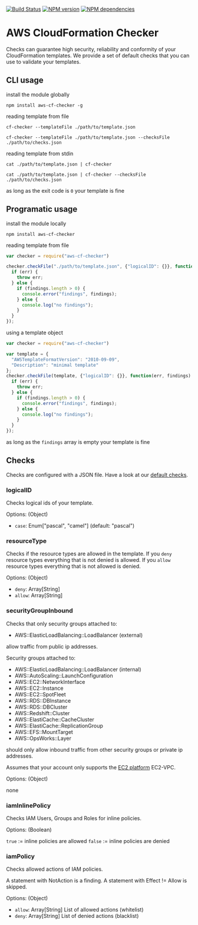 [![Build Status](https://secure.travis-ci.org/widdix/aws-cf-checker.png)](http://travis-ci.org/widdix/aws-cf-checker)
[![NPM version](https://badge.fury.io/js/aws-cf-checker.png)](http://badge.fury.io/js/aws-cf-checker)
[![NPM dependencies](https://david-dm.org/widdix/aws-cf-checker.png)](https://david-dm.org/widdix/aws-cf-checker)

# AWS CloudFormation Checker

Checks can guarantee high security, reliability and conformity of your CloudFormation templates. We provide a set of default checks that you can use to validate your templates.

## CLI usage

install the module globally

```
npm install aws-cf-checker -g
```

reading template from file

```
cf-checker --templateFile ./path/to/template.json

cf-checker --templateFile ./path/to/template.json --checksFile ./path/to/checks.json
```

reading template from stdin

```
cat ./path/to/template.json | cf-checker

cat ./path/to/template.json | cf-checker --checksFile ./path/to/checks.json
```

as long as the exit code is `0` your template is fine

## Programatic usage

install the module locally

```
npm install aws-cf-checker
```

reading template from file

```javascript
var checker = require("aws-cf-checker")

checker.checkFile("./path/to/template.json", {"logicalID": {}}, function(err, findings) {
  if (err) {
    throw err;
  } else {
    if (findings.length > 0) {
      console.error("findings", findings);
    } else {
      console.log("no findings");
    }
  }
});
```

using a template object

```javascript
var checker = require("aws-cf-checker")

var template = {
  "AWSTemplateFormatVersion": "2010-09-09",
  "Description": "minimal template"
};
checker.checkFile(template, {"logicalID": {}}, function(err, findings) {
  if (err) {
    throw err;
  } else {
    if (findings.length > 0) {
      console.error("findings", findings);
    } else {
      console.log("no findings");
    }
  }
});
```

as long as the `findings` array is empty your template is fine

## Checks

Checks are configured with a JSON file. Have a look at our [default checks](https://github.com/widdix/aws-cf-checker/blob/master/checks.json). 

### logicalID

Checks logical ids of your template.

Options: (Object)

* `case`: Enum["pascal", "camel"] (default: "pascal")

### resourceType

Checks if the resource types are allowed in the template.
If you `deny` resource types everything that is not denied is allowed.
If you `allow` resource types everything that is not allowed is denied.

Options: (Object)

* `deny`: Array[String]
* `allow`: Array[String]

### securityGroupInbound

Checks that only security groups attached to:

* AWS::ElasticLoadBalancing::LoadBalancer (external)

allow traffic from public ip addresses.

Security groups attached to:

* AWS::ElasticLoadBalancing::LoadBalancer (internal)
* AWS::AutoScaling::LaunchConfiguration
* AWS::EC2::NetworkInterface
* AWS::EC2::Instance
* AWS::EC2::SpotFleet
* AWS::RDS::DBInstance
* AWS::RDS::DBCluster
* AWS::Redshift::Cluster
* AWS::ElastiCache::CacheCluster
* AWS::ElastiCache::ReplicationGroup
* AWS::EFS::MountTarget
* AWS::OpsWorks::Layer

should only allow inbound traffic from other security groups or private ip addresses.

Assumes that your account only supports the [EC2 platform](https://docs.aws.amazon.com/AWSEC2/latest/UserGuide/ec2-supported-platforms.html) EC2-VPC.

Options: (Object)

none

### iamInlinePolicy

Checks IAM Users, Groups and Roles for inline policies.

Options: (Boolean)

`true` := inline policies are allowed
`false` := inline policies are denied

### iamPolicy

Checks allowed actions of IAM policies.

A statement with NotAction is a finding. A statement with Effect != Allow is skipped.

Options: (Object)

* `allow`: Array[String] List of allowed actions (whitelist)
* `deny`: Array[String] List of denied actions (blacklist)
